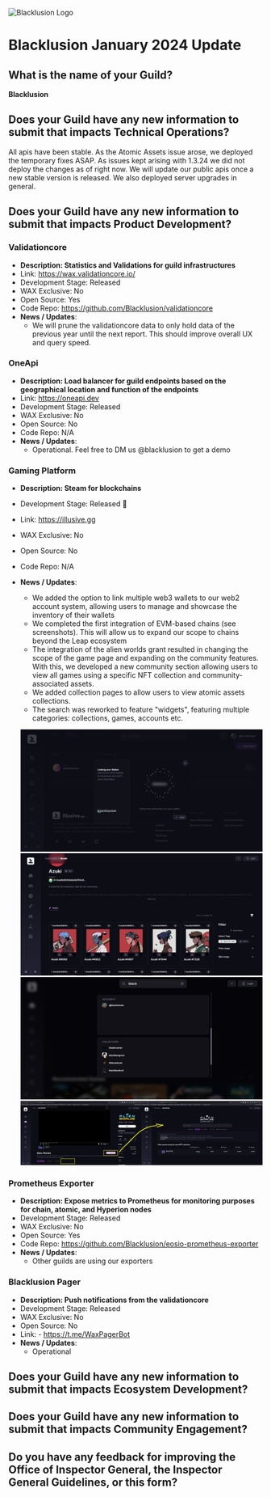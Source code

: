 ![Blacklusion Logo](https://blacklusion.com/resources/blacklusion_logo_192.png)
# Blacklusion January 2024 Update

## What is the name of your Guild?

**Blacklusion**


## Does your Guild have any new information to submit that impacts Technical Operations?

All apis have been stable. As the Atomic Assets issue arose, we deployed the temporary fixes ASAP. As issues kept arising with 1.3.24 we did not deploy the changes as of right now. We will update our public apis once a new stable version is released. We also deployed server upgrades in general.

## Does your Guild have any new information to submit that impacts Product Development?

### Validationcore
- **Description: Statistics and Validations for guild infrastructures**
- Link: https://wax.validationcore.io/
- Development Stage: Released
- WAX Exclusive: No
- Open Source: Yes
- Code Repo: https://github.com/Blacklusion/validationcore
- **News / Updates**:
    - We will prune the validationcore data to only hold data of the previous year until the next report. This should improve overall UX and query speed.

### OneApi
- **Description: Load balancer for guild endpoints based on the geographical location and function of the endpoints**
- Link: https://oneapi.dev
- Development Stage: Released
- WAX Exclusive: No
- Open Source: No
- Code Repo: N/A
- **News / Updates**:  
    - Operational. Feel free to DM us @blacklusion to get a demo


### Gaming Platform
- **Description: Steam for blockchains**
- Development Stage: Released 🥳
- Link: https://illusive.gg
- WAX Exclusive: No
- Open Source: No
- Code Repo: N/A
- **News / Updates**:
    - We added the option to link multiple web3 wallets to our web2 account system, allowing users to manage and showcase the inventory of their wallets
    - We completed the first integration of EVM-based chains (see screenshots). This will allow us to expand our scope to chains beyond the Leap ecosystem
    - The integration of the alien worlds grant resulted in changing the scope of the game page and expanding on the community features. With this, we developed a new community section allowing users to view all games using a specific NFT collection and community-associated assets.
    - We added collection pages to allow users to view atomic assets collections.
    - The search was reworked to feature "widgets", featuring multiple categories: collections, games, accounts etc.
    
    ![Image 1](https://github.com/Blacklusion/guild-submissions/blob/49870d811cc4b177dad651bf25bfb14dbf112a8a/2024%20January/Screenshot%202024-01-15%20at%2020.51.13.png)
    ![Image 2](https://github.com/Blacklusion/guild-submissions/blob/49870d811cc4b177dad651bf25bfb14dbf112a8a/2024%20January/Screenshot%202024-01-15%20at%2020.56.07.png)
    ![Image 3](https://github.com/Blacklusion/guild-submissions/blob/49870d811cc4b177dad651bf25bfb14dbf112a8a/2024%20January/Screenshot%202024-01-15%20at%2020.58.22.png)
    ![Image 4](https://github.com/Blacklusion/guild-submissions/blob/49870d811cc4b177dad651bf25bfb14dbf112a8a/2024%20January/alien%20worlds%20screenshot.png)
    
### Prometheus Exporter
- **Description: Expose metrics to Prometheus for monitoring purposes for chain, atomic, and Hyperion nodes**
- Development Stage: Released
- WAX Exclusive: No
- Open Source: Yes
- Code Repo: https://github.com/Blacklusion/eosio-prometheus-exporter
- **News / Updates**:  
    - Other guilds are using our exporters

### Blacklusion Pager
- **Description: Push notifications from the validationcore**
- Development Stage: Released
- WAX Exclusive: No
- Open Source: No
- Link: - https://t.me/WaxPagerBot 
- **News / Updates**:
    - Operational

## Does your Guild have any new information to submit that impacts Ecosystem Development?


## Does your Guild have any new information to submit that impacts Community Engagement?
    

## Do you have any feedback for improving the Office of Inspector General, the Inspector General Guidelines, or this form?
